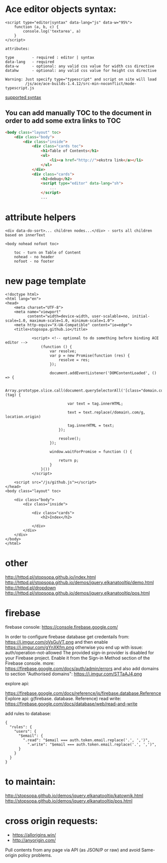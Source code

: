 
# Ace editor objects syntax:

    <script type="editor|syntax" data-lang="js" data-w="95%">
        function (a, b, c) {
            console.log('textarea', a)
        }
    </script>
    
    attributes:
    
    type        - required : editor | syntax
    data-lang   - required
    data-w      - optional: any valid css value for width css directive
    datahw      - optional: any valid css value for height css directive
    
    Warning: Just specify type="typescript" and script on site will load
             /js/ace/ace-builds-1.4.12/src-min-noconflict/mode-typescript.js
    
[supported syntax](https://github.com/ajaxorg/ace/blob/master/lib/ace/ext/modelist.js#L53)

## You can add manually TOC to the document in order to add some extra links to TOC

```html
<body class="layout" toc>
    <div class="body">
        <div class="inside">
            <div class="cards toc">
                <h1>Table of Contents</h1>
                <ul>
                    <li><a href="http://">ekstra link</a></li>
                </ul>
            </div>
            <div class="cards">
                <h2>debug</h2>
                <script type="editor" data-lang="sh">
                    ...
                </script>
                ...
```


# attribute helpers

    <div data-do-sort>... children nodes...</div> - sorts all children based on innerText
    
    <body nohead nofoot toc>
    
        toc - turn on Table of Content
        nohead - no header
        nofoot - no footer
    
# new page template

    <!doctype html>
    <html lang="en">
    <head>
        <meta charset="UTF-8">
        <meta name="viewport"
              content="width=device-width, user-scalable=no, initial-scale=1.0, maximum-scale=1.0, minimum-scale=1.0">
        <meta http-equiv="X-UA-Compatible" content="ie=edge">
        <title>stopsopa.github.io</title>
        
                <script> <!-- optional to do something before binding ACE editor -->
                    (function () {
                        var resolve;
                        var p = new Promise(function (res) {
                            resolve = res;
                        });
            
                        document.addEventListener('DOMContentLoaded', () => {
            
                            Array.prototype.slice.call(document.querySelectorAll('[class="domain.com"]')).forEach(function (tag) {
            
                                var text = tag.innerHTML;
            
                                text = text.replace(/domain\.com/g, location.origin)
            
                                tag.innerHTML = text;
                            });
            
                            resolve();
                        });
            
                        window.waitForPromise = function () {
            
                            return p;
                        }
                    }())
                </script>
                
        <script src="/js/github.js"></script>
    </head>
    <body class="layout" toc>
    
        <div class="body">
            <div class="inside">
    
                <div class="cards">
                    <h2>Index</h2>               
                    
                </div>
            </div>
        </div>
    </body>
    </html>
    
# other   

http://httpd.pl/stopsopa.github.io/index.html
http://httpd.pl/stopsopa.github.io/demos/jquery.elkanatooltip/demo.html
http://httpd.pl/dropdown
http://httpd.pl/stopsopa.github.io/demos/jquery.elkanatooltip/pos.html

# firebase 
firebase console: https://console.firebase.google.com/

In order to configure firebase database get credentails from:
https://i.imgur.com/oVsGuVT.png
and then enable 
https://i.imgur.com/gYnXKfm.png
otherwise you end up with issue:
    auth/operation-not-allowed	The provided sign-in provider is disabled for your Firebase project. 
    Enable it from the Sign-in Method section of the Firebase console.
    more:
        https://firebase.google.com/docs/auth/admin/errors
and also add domains to section "Authorised domains":
    https://i.imgur.com/STTaAJ4.png

explore api:

https://firebase.google.com/docs/reference/js/firebase.database.Reference
       Explore api: 
       g(firebase. database. Reference)
read write:
    https://firebase.google.com/docs/database/web/read-and-write

add rules to database:

    {
      "rules": {
        "users": {
          "$email": {
            ".read": "$email === auth.token.email.replace('.', ',')",
              ".write": "$email === auth.token.email.replace('.', ',')",
          }
        }
      }
    }


# to maintain:
http://stopsopa.github.io/demos/jquery.elkanatooltip/katownik.html
http://stopsopa.github.io/demos/jquery.elkanatooltip/pos.html

# cross origin requests: 
- https://allorigins.win/
- http://anyorigin.com/

Pull contents from any page via API (as JSON/P or raw) and avoid Same-origin policy problems.








